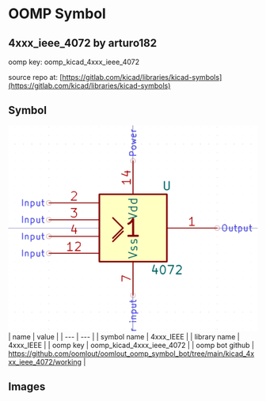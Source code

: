 # OOMP Symbol  
## 4xxx_ieee_4072  by arturo182  
  
oomp key: oomp_kicad_4xxx_ieee_4072  
  
source repo at: [https://gitlab.com/kicad/libraries/kicad-symbols](https://gitlab.com/kicad/libraries/kicad-symbols)  
## Symbol  
  
[![working.png](working_600.png)](working.png)  
| name | value | 
| --- | --- | 
| symbol name | 4xxx_IEEE | 
| library name | 4xxx_IEEE | 
| oomp key | oomp_kicad_4xxx_ieee_4072 | 
| oomp bot github | https://github.com/oomlout/oomlout_oomp_symbol_bot/tree/main/kicad_4xxx_ieee_4072/working | 
## Images  
